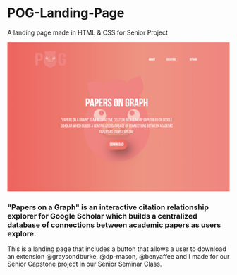 # POG-Landing-Page
A landing page made in HTML &amp; CSS for Senior Project


![POG](https://github.com/BoneCode/POG-Landing-Page/blob/main/POGHOG%20LANDING%20PAGE/images/Screen%20Shot%202021-04-25%20at%206.41.42%20PM.png)

### "Papers on a Graph" is an interactive citation relationship explorer for Google Scholar which builds a centralized database of connections between academic papers as users explore.

This is a landing page that includes a button that allows a user to download an extension @graysondburke, @dp-mason, @benyaffee and I made for our Senior Capstone project in our Senior Seminar Class. 

